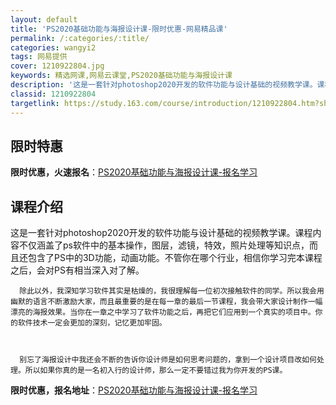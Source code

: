 ```yaml
---
layout: default
title: 'PS2020基础功能与海报设计课-限时优惠-网易精品课'
permalink: /:categories/:title/
categories: wangyi2
tags: 网易提供
cover: 1210922804.jpg
keywords: 精选网课,网易云课堂,PS2020基础功能与海报设计课
description: '这是一套针对photoshop2020开发的软件功能与设计基础的视频教学课。课程内容不仅涵盖了ps软件中的基本操作，图层'
classid: 1210922804
targetlink: https://study.163.com/course/introduction/1210922804.htm?share=1&shareId=1025206652&utm_campaign=share&utm_medium=iphoneShare&utm_source=&utm_u=1025206652
---
```


## 限时特惠

**限时优惠，火速报名**：[PS2020基础功能与海报设计课-报名学习](https://study.163.com/course/introduction/1210922804.htm?share=1&shareId=1025206652&utm_campaign=share&utm_medium=iphoneShare&utm_source=&utm_u=1025206652)

## 课程介绍

这是一套针对photoshop2020开发的软件功能与设计基础的视频教学课。课程内容不仅涵盖了ps软件中的基本操作，图层，滤镜，特效，照片处理等知识点，而且还包含了PS中的3D功能，动画功能。不管你在哪个行业，相信你学习完本课程之后，会对PS有相当深入对了解。 



      除此以外，我深知学习软件其实是枯燥的，我很理解每一位初次接触软件的同学。所以我会用幽默的语言不断激励大家，而且最重要的是在每一章的最后一节课程，我会带大家设计制作一幅漂亮的海报效果。当你在一章之中学习了软件功能之后，再把它们应用到一个真实的项目中。你的软件技术一定会更加的深刻，记忆更加牢固。 



      别忘了海报设计中我还会不断的告诉你设计师是如何思考问题的，拿到一个设计项目改如何处理。所以如果你真的是一名初入行的设计师，那么一定不要错过我为你开发的PS课。

**限时优惠，报名地址**：[PS2020基础功能与海报设计课-报名学习](https://study.163.com/course/introduction/1210922804.htm?share=1&shareId=1025206652&utm_campaign=share&utm_medium=iphoneShare&utm_source=&utm_u=1025206652)

